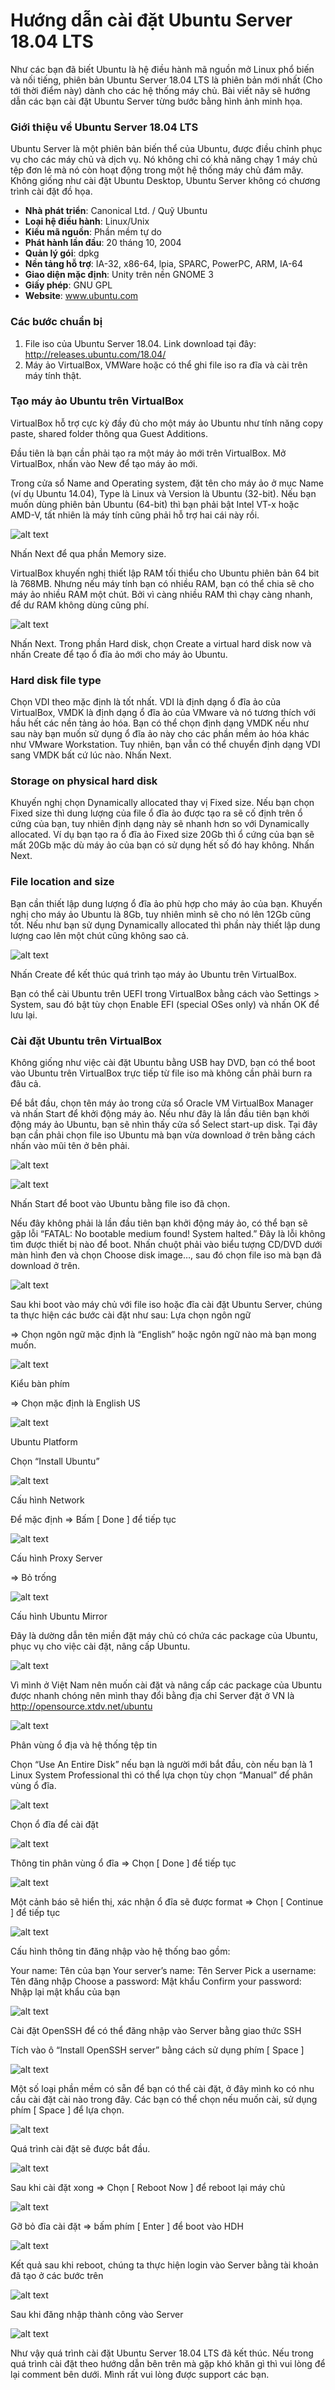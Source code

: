 # Hướng dẫn cài đặt Ubuntu Server 18.04 LTS
Như các bạn đã biết Ubuntu là hệ điều hành mã nguồn mở Linux phổ biến và nối tiếng, phiên bản Ubuntu Server 18.04 LTS là phiên bản mới nhất (Cho tới thời điểm này) dành cho các hệ thống máy chủ. Bài viết nãy sẽ hướng dẫn các bạn cài đặt Ubuntu Server từng bước bằng hình ảnh minh họa.
### Giới thiệu về Ubuntu Server 18.04 LTS
Ubuntu Server là một phiên bản biến thể của Ubuntu, được điều chỉnh phục vụ cho các máy chủ và dịch vụ. Nó không chỉ có khả năng chạy 1 máy chủ tệp đơn lẻ mà nó còn hoạt động trong một hệ thống máy chủ đám mây. Không giống như cài đặt Ubuntu Desktop, Ubuntu Server không có chương trình cài đặt đồ họa.

- **Nhà phát triển**: Canonical Ltd. / Quỹ Ubuntu
- **Loại hệ điều hành**: Linux/Unix
- **Kiểu mã nguồn**: Phần mềm tự do
- **Phát hành lần đầu**: 20 tháng 10, 2004
- **Quản lý gói**: dpkg
- **Nền tảng hỗ trợ**: IA-32, x86-64, lpia, SPARC, PowerPC, ARM, IA-64
- **Giao diện mặc định**: Unity trên nền GNOME 3
- **Giấy phép**: GNU GPL
- **Website**: www.ubuntu.com
### Các bước chuẩn bị
1. File iso của Ubuntu Server 18.04. Link download tại đây: http://releases.ubuntu.com/18.04/
2. Máy ảo VirtualBox, VMWare hoặc có thể ghi file iso ra đĩa và cài trên máy tính thật.

### Tạo máy ảo Ubuntu trên VirtualBox
VirtualBox hỗ trợ cực kỳ đầy đủ cho một máy ảo Ubuntu như tính năng copy paste, shared folder thông qua Guest Additions.

Đầu tiên là bạn cần phải tạo ra một máy ảo mới trên VirtualBox. Mở VirtualBox, nhấn vào New để tạo máy ảo mới.

Trong cửa sổ Name and Operating system, đặt tên cho máy ảo ở mục Name (ví dụ Ubuntu 14.04), Type là Linux và Version là Ubuntu (32-bit). Nếu bạn muốn dùng phiên bản Ubuntu (64-bit) thì bạn phải bật Intel VT-x hoặc AMD-V, tất nhiên là máy tính cũng phải hỗ trợ hai cái này rồi.

![alt text](https://static.sitecuatui.com/wp-content/uploads/2015/10/tao-may-ao-virtualbox1.jpg?raw=true)

Nhấn Next để qua phần Memory size.

VirtualBox khuyến nghị thiết lập RAM tối thiểu cho Ubuntu phiên bản 64 bit là 768MB. Nhưng nếu máy tính bạn có nhiều RAM, bạn có thể chia sẽ cho máy ảo nhiều RAM một chút. Bởi vì càng nhiều RAM thì chạy càng nhanh, để dư RAM không dùng cũng phí.


![alt text](https://static.sitecuatui.com/wp-content/uploads/2015/10/memory-size-virtualbox.jpg?raw=true)

Nhấn Next. Trong phần Hard disk, chọn Create a virtual hard disk now và nhấn Create để tạo ổ đĩa ảo mới cho máy ảo Ubuntu.

### Hard disk file type
Chọn VDI theo mặc định là tốt nhất. VDI là định dạng ổ đĩa ảo của VirtualBox, VMDK là định dạng ổ đĩa ảo của VMware và nó tương thích với hầu hết các nền tảng ảo hóa. Bạn có thể chọn định dạng VMDK nếu như sau này bạn muốn sử dụng ổ đĩa ảo này cho các phần mềm ảo hóa khác như VMware Workstation. Tuy nhiên, bạn vẫn có thể chuyển định dạng VDI sang VMDK bất cứ lúc nào. Nhấn Next.

### Storage on physical hard disk
Khuyến nghị chọn Dynamically allocated thay vị Fixed size. Nếu bạn chọn Fixed size thì dung lượng của file ổ đĩa ảo được tạo ra sẽ cố định trên ổ cứng của bạn, tuy nhiên định dạng này sẽ nhanh hơn so với Dynamically allocated. Ví dụ bạn tạo ra ổ đĩa ảo Fixed size 20Gb thì ổ cứng của bạn sẽ mất 20Gb mặc dù máy ảo của bạn có sử dụng hết số đó hay không. Nhấn Next.

### File location and size
Bạn cần thiết lập dung lượng ổ đĩa ảo phù hợp cho máy ảo của bạn. Khuyến nghị cho máy ảo Ubuntu là 8Gb, tuy nhiên mình sẽ cho nó lên 12Gb cũng tốt. Nếu như bạn sử dụng Dynamically allocated thì phần này thiết lập dung lượng cao lên một chút cũng không sao cả.


![alt text](https://static.sitecuatui.com/wp-content/uploads/2015/10/dung-luong-o-cung-virtualbox.jpg?raw=true)

Nhấn Create để kết thúc quá trình tạo máy ảo Ubuntu trên VirtualBox.

Bạn có thể cài Ubuntu trên UEFI trong VirtualBox bằng cách vào Settings > System, sau đó bật tùy chọn Enable EFI (special OSes only) và nhấn OK để lưu lại.

### Cài đặt Ubuntu trên VirtualBox
Không giống như việc cài đặt Ubuntu bằng USB hay DVD, bạn có thể boot vào Ubuntu trên VirtualBox trực tiếp từ file iso mà không cần phải burn ra đâu cả.

Để bắt đầu, chọn tên máy ảo trong cửa sổ Oracle VM VirtualBox Manager và nhấn Start để khởi động máy ảo. Nếu như đây là lần đầu tiên bạn khởi động máy ảo Ubuntu, bạn sẽ nhìn thấy cửa sổ Select start-up disk. Tại đây bạn cần phải chọn file iso Ubuntu mà bạn vừa download ở trên bằng cách nhấn vào mũi tên ở bên phải.

![alt text](https://static.sitecuatui.com/wp-content/uploads/2015/10/select-start-up-disk.jpg?raw=true)

![alt text](https://static.sitecuatui.com/wp-content/uploads/2015/10/chon-file-iso-cho-virtualbox.jpg?raw=true)

Nhấn Start để boot vào Ubuntu bằng file iso đã chọn.

Nếu đây không phải là lần đầu tiên bạn khởi động máy ảo, có thể bạn sẽ gặp lỗi “FATAL: No bootable medium found! System halted.” Đây là lỗi không tìm được thiết bị nào để boot. Nhấn chuột phải vào biểu tượng CD/DVD dưới màn hình đen và chọn Choose disk image…, sau đó chọn file iso mà bạn đã download ở trên.

![alt text](https://static.sitecuatui.com/wp-content/uploads/2015/10/FATAL-No-bootable-medium-found.-System-halted..jpg?raw=true)

Sau khi boot vào máy chủ với file iso hoặc đĩa cài đặt Ubuntu Server, chúng ta thực hiện các bước cài đặt như sau:
Lựa chọn ngôn ngữ

=> Chọn ngôn ngữ mặc định là “English” hoặc ngôn ngữ nào mà bạn mong muốn.

![alt text](https://vinasupport.com/uploads/bai-viet/Ubuntu/Server-1804/Huong-Dan-Cai-Dat-Ubuntu-Server-18-04-Step-1.png?raw=true)

Kiểu bàn phím

=> Chọn mặc định là English US

![alt text](https://vinasupport.com/uploads/bai-viet/Ubuntu/Server-1804/Huong-Dan-Cai-Dat-Ubuntu-Server-18-04-Step-2.png?raw=true)

Ubuntu Platform

Chọn “Install Ubuntu”

![alt text](https://vinasupport.com/uploads/bai-viet/Ubuntu/Server-1804/Huong-Dan-Cai-Dat-Ubuntu-Server-18-04-Step-3.png?raw=true)

Cấu hình Network

Để mặc định => Bấm [ Done ] để tiếp tục

![alt text](https://vinasupport.com/uploads/bai-viet/Ubuntu/Server-1804/Huong-Dan-Cai-Dat-Ubuntu-Server-18-04-Step-4.png?raw=true)

Cấu hình Proxy Server

=> Bỏ trống

![alt text](https://vinasupport.com/uploads/bai-viet/Ubuntu/Server-1804/Huong-Dan-Cai-Dat-Ubuntu-Server-18-04-Step-5.png?raw=true)

Cấu hình Ubuntu Mirror

Đây là dường dẫn tên miền đặt máy chủ có chứa các package của Ubuntu, phục vụ cho việc cài đặt, nâng cấp Ubuntu.

![alt text](https://vinasupport.com/uploads/bai-viet/Ubuntu/Server-1804/Huong-Dan-Cai-Dat-Ubuntu-Server-18-04-Step-6.png?raw=true)

Vì mình ở Việt Nam nên muốn cài đặt và nâng cấp các package của Ubuntu được nhanh chóng nên mình thay đổi bằng địa chỉ Server đặt ở VN là http://opensource.xtdv.net/ubuntu

![alt text](https://vinasupport.com/uploads/bai-viet/Ubuntu/Server-1804/Huong-Dan-Cai-Dat-Ubuntu-Server-18-04-Step-7.png?raw=true)

Phân vùng ổ địa và hệ thống tệp tin

Chọn “Use An Entire Disk” nếu bạn là người mới bắt đầu, còn nếu bạn là 1 Linux System Professional  thì có thể lựa chọn tùy chọn “Manual” để phân vùng ổ đĩa.

![alt text](https://vinasupport.com/uploads/bai-viet/Ubuntu/Server-1804/Huong-Dan-Cai-Dat-Ubuntu-Server-18-04-Step-8.png?raw=true)

Chọn ổ đĩa để cài đặt

![alt text](https://vinasupport.com/uploads/bai-viet/Ubuntu/Server-1804/Huong-Dan-Cai-Dat-Ubuntu-Server-18-04-Step-9.png?raw=true)

Thông tin phân vùng ổ đĩa => Chọn [ Done ] để tiếp tục

![alt text](https://vinasupport.com/uploads/bai-viet/Ubuntu/Server-1804/Huong-Dan-Cai-Dat-Ubuntu-Server-18-04-Step-10.png?raw=true)

Một cảnh báo sẽ hiển thị, xác nhận ổ đĩa sẽ được format => Chọn [ Continue ] để tiếp tục

![alt text](https://vinasupport.com/uploads/bai-viet/Ubuntu/Server-1804/Huong-Dan-Cai-Dat-Ubuntu-Server-18-04-Step-11.png?raw=true)

Cấu hình thông tin đăng nhập vào hệ thống bao gồm:

Your name: Tên của bạn
Your server’s name: Tên Server
Pick a username: Tên đăng nhập
Choose a password: Mật khẩu
Confirm your password: Nhập lại mật khẩu của bạn

![alt text](https://vinasupport.com/uploads/bai-viet/Ubuntu/Server-1804/Huong-Dan-Cai-Dat-Ubuntu-Server-18-04-Step-12.png?raw=true)

Cài đặt OpenSSH để có thể đăng nhập vào Server bằng giao thức SSH

Tích vào ô “Install OpenSSH server” bằng cách sử dụng phím [ Space ]

![alt text](https://vinasupport.com/uploads/bai-viet/Ubuntu/Server-1804/Huong-Dan-Cai-Dat-Ubuntu-Server-18-04-Step-13.png?raw=true)

Một số loại phần mềm có sẵn để bạn có thể cài đặt, ở đây mình ko có nhu cầu cài đặt cài nào trong đây. Các bạn có thể chọn nếu muốn cài, sử dụng phím [ Space ] để lựa chọn.

![alt text](https://vinasupport.com/uploads/bai-viet/Ubuntu/Server-1804/Huong-Dan-Cai-Dat-Ubuntu-Server-18-04-Step-14.png?raw=true)

Quá trình cài đặt sẽ được bắt đầu.

![alt text](https://vinasupport.com/uploads/bai-viet/Ubuntu/Server-1804/Huong-Dan-Cai-Dat-Ubuntu-Server-18-04-Step-15.png?raw=true)

Sau khi cài đặt xong => Chọn [ Reboot Now ] để reboot lại máy chủ

![alt text](https://vinasupport.com/uploads/bai-viet/Ubuntu/Server-1804/Huong-Dan-Cai-Dat-Ubuntu-Server-18-04-Step-16.png?raw=true)

Gỡ bỏ đĩa cài đặt => bấm phím [ Enter ] để boot vào HDH

![alt text](https://vinasupport.com/uploads/bai-viet/Ubuntu/Server-1804/Huong-Dan-Cai-Dat-Ubuntu-Server-18-04-Step-17.png?raw=true)

Kết quả sau khi reboot, chúng ta thực hiện login vào Server bằng tài khoản đã tạo ở các bước trên

![alt text](https://vinasupport.com/uploads/bai-viet/Ubuntu/Server-1804/Huong-Dan-Cai-Dat-Ubuntu-Server-18-04-Step-18.png?raw=true)

Sau khi đăng nhập thành công vào Server

![alt text](https://vinasupport.com/uploads/bai-viet/Ubuntu/Server-1804/Huong-Dan-Cai-Dat-Ubuntu-Server-18-04-Step-19.png?raw=true)

Như vậy quá trình cài đặt Ubuntu Server 18.04 LTS đã kết thúc. Nếu trong quá trình cài đặt theo hướng dẫn bên trên mà gặp khó khăn gì thì vui lòng để lại comment bên dưới. Mình rất vui lòng được support các bạn.
